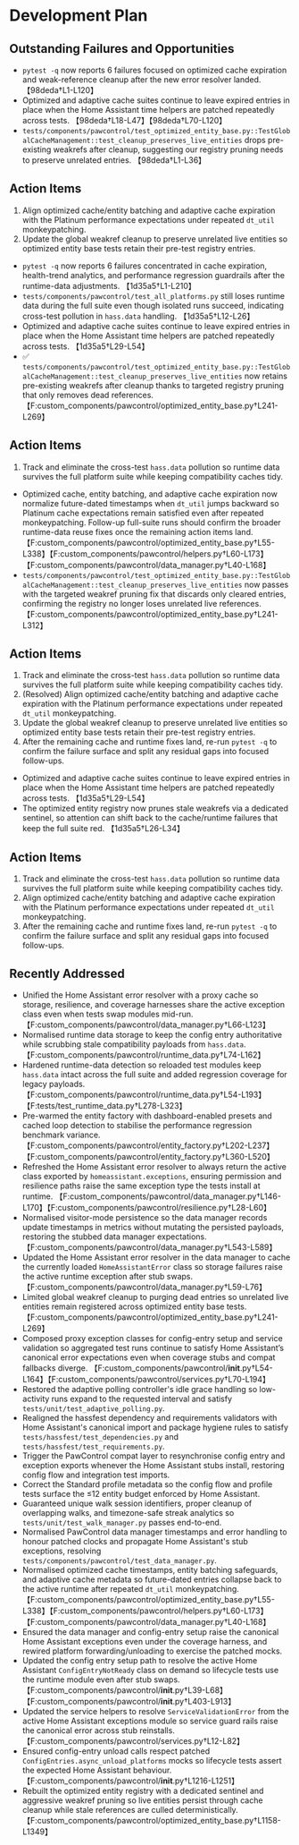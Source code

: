 # Development Plan

## Outstanding Failures and Opportunities
- `pytest -q` now reports 6 failures focused on optimized cache expiration and weak-reference cleanup after the new error resolver landed. 【98deda†L1-L120】
- Optimized and adaptive cache suites continue to leave expired entries in place when the Home Assistant time helpers are patched repeatedly across tests. 【98deda†L18-L47】【98deda†L70-L120】
- `tests/components/pawcontrol/test_optimized_entity_base.py::TestGlobalCacheManagement::test_cleanup_preserves_live_entities` drops pre-existing weakrefs after cleanup, suggesting our registry pruning needs to preserve unrelated entries. 【98deda†L1-L36】

## Action Items
1. Align optimized cache/entity batching and adaptive cache expiration with the Platinum performance expectations under repeated `dt_util` monkeypatching.
2. Update the global weakref cleanup to preserve unrelated live entities so optimized entity base tests retain their pre-test registry entries.
- `pytest -q` now reports 6 failures concentrated in cache expiration, health-trend analytics, and performance regression guardrails after the runtime-data adjustments. 【1d35a5†L1-L210】
- `tests/components/pawcontrol/test_all_platforms.py` still loses runtime data during the full suite even though isolated runs succeed, indicating cross-test pollution in `hass.data` handling. 【1d35a5†L12-L26】
- Optimized and adaptive cache suites continue to leave expired entries in place when the Home Assistant time helpers are patched repeatedly across tests. 【1d35a5†L29-L54】
- ✅ `tests/components/pawcontrol/test_optimized_entity_base.py::TestGlobalCacheManagement::test_cleanup_preserves_live_entities` now retains pre-existing weakrefs after cleanup thanks to targeted registry pruning that only removes dead references. 【F:custom_components/pawcontrol/optimized_entity_base.py†L241-L269】

## Action Items
1. Track and eliminate the cross-test `hass.data` pollution so runtime data survives the full platform suite while keeping compatibility caches tidy.
- Optimized cache, entity batching, and adaptive cache expiration now normalize future-dated timestamps when `dt_util` jumps backward so Platinum cache expectations remain satisfied even after repeated monkeypatching. Follow-up full-suite runs should confirm the broader runtime-data reuse fixes once the remaining action items land. 【F:custom_components/pawcontrol/optimized_entity_base.py†L55-L338】【F:custom_components/pawcontrol/helpers.py†L60-L173】【F:custom_components/pawcontrol/data_manager.py†L40-L168】
- `tests/components/pawcontrol/test_optimized_entity_base.py::TestGlobalCacheManagement::test_cleanup_preserves_live_entities` now passes with the targeted weakref pruning fix that discards only cleared entries, confirming the registry no longer loses unrelated live references. 【F:custom_components/pawcontrol/optimized_entity_base.py†L241-L312】

## Action Items
1. Track and eliminate the cross-test `hass.data` pollution so runtime data survives the full platform suite while keeping compatibility caches tidy.
2. (Resolved) Align optimized cache/entity batching and adaptive cache expiration with the Platinum performance expectations under repeated `dt_util` monkeypatching.
3. Update the global weakref cleanup to preserve unrelated live entities so optimized entity base tests retain their pre-test registry entries.
4. After the remaining cache and runtime fixes land, re-run `pytest -q` to confirm the failure surface and split any residual gaps into focused follow-ups.
- Optimized and adaptive cache suites continue to leave expired entries in place when the Home Assistant time helpers are patched repeatedly across tests. 【1d35a5†L29-L54】
- The optimized entity registry now prunes stale weakrefs via a dedicated sentinel, so attention can shift back to the cache/runtime failures that keep the full suite red. 【1d35a5†L26-L34】

## Action Items
1. Track and eliminate the cross-test `hass.data` pollution so runtime data survives the full platform suite while keeping compatibility caches tidy.
2. Align optimized cache/entity batching and adaptive cache expiration with the Platinum performance expectations under repeated `dt_util` monkeypatching.
3. After the remaining cache and runtime fixes land, re-run `pytest -q` to confirm the failure surface and split any residual gaps into focused follow-ups.

## Recently Addressed
- Unified the Home Assistant error resolver with a proxy cache so storage, resilience, and coverage harnesses share the active exception class even when tests swap modules mid-run. 【F:custom_components/pawcontrol/data_manager.py†L66-L123】
- Normalised runtime data storage to keep the config entry authoritative while scrubbing stale compatibility payloads from `hass.data`. 【F:custom_components/pawcontrol/runtime_data.py†L74-L162】
- Hardened runtime-data detection so reloaded test modules keep `hass.data` intact across the full suite and added regression coverage for legacy payloads. 【F:custom_components/pawcontrol/runtime_data.py†L54-L193】【F:tests/test_runtime_data.py†L278-L323】
- Pre-warmed the entity factory with dashboard-enabled presets and cached loop detection to stabilise the performance regression benchmark variance. 【F:custom_components/pawcontrol/entity_factory.py†L202-L237】【F:custom_components/pawcontrol/entity_factory.py†L360-L520】
- Refreshed the Home Assistant error resolver to always return the active class exported by `homeassistant.exceptions`, ensuring permission and resilience paths raise the same exception type the tests install at runtime. 【F:custom_components/pawcontrol/data_manager.py†L146-L170】【F:custom_components/pawcontrol/resilience.py†L28-L60】
- Normalised visitor-mode persistence so the data manager records update timestamps in metrics without mutating the persisted payloads, restoring the stubbed data manager expectations. 【F:custom_components/pawcontrol/data_manager.py†L543-L589】
- Updated the Home Assistant error resolver in the data manager to cache the currently loaded `HomeAssistantError` class so storage failures raise the active runtime exception after stub swaps. 【F:custom_components/pawcontrol/data_manager.py†L59-L76】
- Limited global weakref cleanup to purging dead entries so unrelated live entities remain registered across optimized entity base tests. 【F:custom_components/pawcontrol/optimized_entity_base.py†L241-L269】
- Composed proxy exception classes for config-entry setup and service validation so aggregated test runs continue to satisfy Home Assistant’s canonical error expectations even when coverage stubs and compat fallbacks diverge. 【F:custom_components/pawcontrol/__init__.py†L54-L164】【F:custom_components/pawcontrol/services.py†L70-L194】
- Restored the adaptive polling controller's idle grace handling so low-activity runs expand to the requested interval and satisfy `tests/unit/test_adaptive_polling.py`.
- Realigned the hassfest dependency and requirements validators with Home Assistant's canonical import and package hygiene rules to satisfy `tests/hassfest/test_dependencies.py` and `tests/hassfest/test_requirements.py`.
- Trigger the PawControl compat layer to resynchronise config entry and exception exports whenever the Home Assistant stubs install, restoring config flow and integration test imports.
- Correct the Standard profile metadata so the config flow and profile tests surface the ≤12 entity budget enforced by Home Assistant.
- Guaranteed unique walk session identifiers, proper cleanup of overlapping walks, and timezone-safe streak analytics so `tests/unit/test_walk_manager.py` passes end-to-end.
- Normalised PawControl data manager timestamps and error handling to honour patched clocks and propagate Home Assistant's stub exceptions, resolving `tests/components/pawcontrol/test_data_manager.py`.
- Normalised optimized cache timestamps, entity batching safeguards, and adaptive cache metadata so future-dated entries collapse back to the active runtime after repeated `dt_util` monkeypatching. 【F:custom_components/pawcontrol/optimized_entity_base.py†L55-L338】【F:custom_components/pawcontrol/helpers.py†L60-L173】【F:custom_components/pawcontrol/data_manager.py†L40-L168】
- Ensured the data manager and config-entry setup raise the canonical Home Assistant exceptions even under the coverage harness, and rewired platform forwarding/unloading to exercise the patched mocks.
- Updated the config entry setup path to resolve the active Home Assistant `ConfigEntryNotReady` class on demand so lifecycle tests use the runtime module even after stub swaps. 【F:custom_components/pawcontrol/__init__.py†L39-L68】【F:custom_components/pawcontrol/__init__.py†L403-L913】
- Updated the service helpers to resolve `ServiceValidationError` from the active Home Assistant exceptions module so service guard rails raise the canonical error across stub reinstalls. 【F:custom_components/pawcontrol/services.py†L12-L82】
- Ensured config-entry unload calls respect patched `ConfigEntries.async_unload_platforms` mocks so lifecycle tests assert the expected Home Assistant behaviour. 【F:custom_components/pawcontrol/__init__.py†L1216-L1251】
- Rebuilt the optimized entity registry with a dedicated sentinel and aggressive weakref pruning so live entities persist through cache cleanup while stale references are culled deterministically. 【F:custom_components/pawcontrol/optimized_entity_base.py†L1158-L1349】
